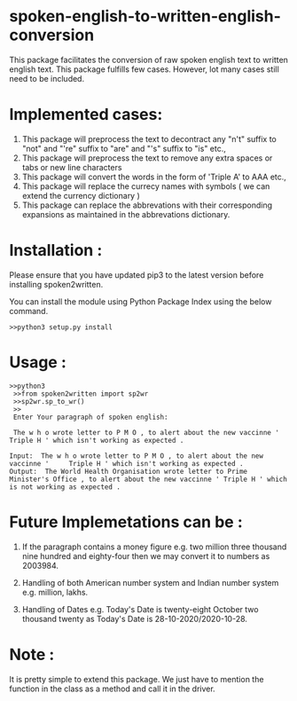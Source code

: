 # spoken-english-to-written-english-conversion

This package facilitates the conversion of raw spoken english text to written english text. This package fulfills few cases. However, lot many cases still need to be included.

# Implemented cases:
1) This package will preprocess the text to decontract any "n't" suffix to "not" and "'re" suffix to "are" and "'s" suffix to "is" etc.,
2) This package will preprocess the text to remove any extra spaces or tabs or new line characters
3) This package will convert the words in the form of 'Triple A' to AAA etc.,
4) This package will replace the currecy names with symbols ( we can extend the currency dictionary )
5) This package can replace the abbrevations with their corresponding expansions as maintained in the abbrevations dictionary.

# Installation :
Please ensure that you have updated pip3 to the latest version before installing spoken2written.

You can install the module using Python Package Index using the below command.
```
>>python3 setup.py install
```

# Usage :

```
>>python3
 >>from spoken2written import sp2wr
 >>sp2wr.sp_to_wr()
 >>
 Enter Your paragraph of spoken english:
 
 The w h o wrote letter to P M O , to alert about the new vaccinne '     Triple H ' which isn't working as expected . 
 
Input:  The w h o wrote letter to P M O , to alert about the new vaccinne '     Triple H ' which isn't working as expected .
Output:  The World Health Organisation wrote letter to Prime Minister's Office , to alert about the new vaccinne ' Triple H ' which is not working as expected .
```
  
# Future Implemetations can be :

1) If the paragraph contains a money figure e.g. two million three thousand nine hundred and eighty-four then we may convert it to numbers as 2003984.

2) Handling of both American number system and Indian number system e.g. million, lakhs.

3) Handling of Dates e.g. Today's Date is twenty-eight October two thousand twenty as Today's Date is 28-10-2020/2020-10-28.

# Note :
It is pretty simple to extend this package. We just have to mention the function in the class as a method and call it in the driver. 
